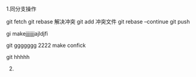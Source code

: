 1.同分支操作

git fetch
git rebase
解决冲突
git add 冲突文件
git rebase –continue
git push

gi makejjjjjjjajldjfi

git ggggggg
2222 make confick

git hhhhh

2.


